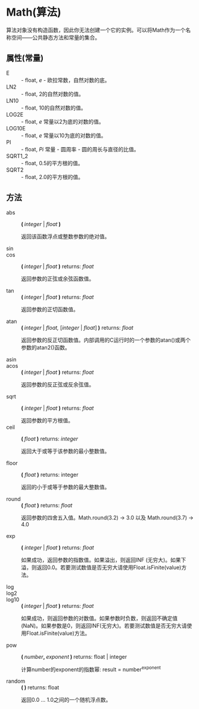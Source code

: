 # Math(算法)

<p>算法对象没有构造函数，因此你无法创建一个它的实例。可以将Math作为一个名称空间——公共静态方法和常量的集合。</p>
    <dl>
          <h2>属性(常量)</h2>
        <dt>E</dt>
        <dd>- float, <em>e</em> - 欧拉常数，自然对数的底。</dd>
        <dt>LN2</dt>
        <dd>- float, 2的自然对数的值。</dd>
        <dt>LN10</dt>
        <dd>- float, 10的自然对数的值。</dd>
        <dt>LOG2E</dt>
        <dd>- float, <em>e</em> 常量以2为底的对数的值。</dd>
        <dt>LOG10E</dt>
        <dd>- float, <em>e</em> 常量以10为底的对数的值。</dd>
        <dt>PI</dt>
        <dd>- float, <em>Pi</em> 常量 - 圆周率 - 圆的周长与直径的比值。</dd>
        <dt>SQRT1_2</dt>
        <dd>- float, 0.5的平方根的值。</dd>
        <dt>SQRT2</dt>
        <dd>- float, 2.0的平方根的值。</dd>
          <h2>方法</h2>
        <dt>abs</dt>
        <dd>
          <p><strong>( </strong><em>integer</em> | <em>float</em><strong> )</strong></p>
          <p>返回该函数浮点或整数参数的绝对值。</p></dd>
        <dt>sin<br/>cos</dt>
        <dd>
          <p><strong>( </strong><em>integer</em><strong> </strong>| <em>float</em><strong> )</strong> returns: <em>float</em></p>
          <p>返回参数的正弦或余弦函数值。</p></dd>
        <dt>tan<br/></dt>
        <dd>
          <div><strong>( </strong><em>integer</em><strong> </strong>| <em>float</em><strong> )</strong> returns: <em>float</em></div>
          <p>返回参数的正切函数值。</p></dd>
        <dt>atan</dt>
        <dd>
          <div><strong>( </strong><em>integer</em><strong> </strong>| <em>float, </em>[<em>integer</em><strong> </strong>| <em>float</em>]<strong> )</strong> returns: <em>float</em></div>
          <p>返回参数的反正切函数值。内部调用的C运行时的一个参数的atan()或两个参数的atan2()函数。</p></dd>
        <dt>asin<br/>acos</dt>
        <dd>
          <div><strong>( </strong><em>integer</em><strong> </strong>| <em>float</em><strong> )</strong> returns: <em>float</em></div>
          <p>返回参数的反正弦或反余弦值。</p></dd>
        <dt>sqrt</dt>
        <dd>
          <p><strong>(</strong><em> integer</em><strong> </strong>| <em>float</em><strong> ) </strong>returns: <em>float</em></p>
          <div>返回参数的平方根值。</div></dd>
        <dt>ceil</dt>
        <dd>
          <p><strong>( </strong><em>float</em><strong> )</strong> returns: <em>integer</em></p>
          <p>返回大于或等于该参数的最小整数值。</p></dd>
        <dt>floor</dt>
        <dd>
          <p><strong>(</strong><em> float</em><strong> )</strong> returns: integer</p>
          <p>返回的小于或等于参数的最大整数值。</p></dd>
        <dt>round</dt>
        <dd><strong>(</strong><em> float</em><strong> )</strong> returns: <em>float</em>
          <p>返回参数的四舍五入值。Math.round(3.2) -> 3.0 以及 Math.round(3.7) -> 4.0</p></dd>
        <dt>exp</dt>
        <dd>
          <p><strong>(</strong><em> integer</em><strong> </strong>| <em>float</em><strong> )</strong> returns: <em>float</em></p>
          <p>如果成功，返回参数的指数值。如果溢出，则返回INF (无穷大)。如果下溢，则返回0.0。若要测试数值是否无穷大请使用Float.isFinite(value)方法。</p></dd>
        <dt>log<br/>log2<br/>log10</dt>
        <dd>
          <div><strong>( </strong><em>integer</em><strong> </strong>| <em>float</em><strong> )</strong> returns: <em>float</em></div>
          <p>如果成功，则返回参数的对数值。如果参数时负数，则返回不确定值(NaN)。如果参数是0，则返回INF(无穷大)。若要测试数值是否无穷大请使用Float.isFinite(value)方法。</p></dd>
        <dt>pow</dt>
        <dd>
          <p><strong>( </strong><em>number</em><strong>, </strong><em>exponent</em><strong> ) </strong>returns: float | integer</p>
          <p>计算number的exponent的指数幂: result = number<sup>exponent</sup></p></dd>
        <dt>random</dt>
        <dd>
          <strong>( </strong><strong> ) </strong>returns: float
          <p>返回0.0 ... 1.0之间的一个随机浮点数。</p></dd>
       </dl>
  <div/>